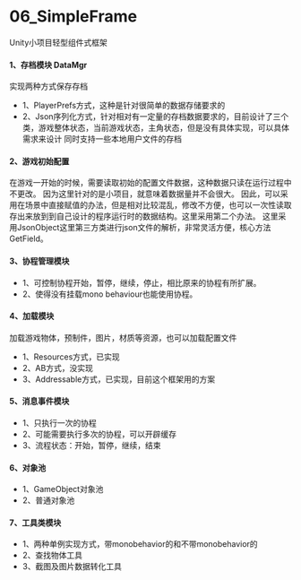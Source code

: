 # 06_SimpleFrame
Unity小项目轻型组件式框架

#### 1、存档模块 DataMgr
实现两种方式保存存档
- 1、PlayerPrefs方式，这种是针对很简单的数据存储要求的
- 2、Json序列化方式，针对相对有一定量的存档数据要求的，目前设计了三个类，游戏整体状态，当前游戏状态，主角状态，但是没有具体实现，可以具体需求来设计
同时支持一些本地用户文件的存档

#### 2、游戏初始配置
在游戏一开始的时候，需要读取初始的配置文件数据，这种数据只读在运行过程中不更改。
因为这里针对的是小项目，就意味着数据量并不会很大。
因此，可以采用在场景中直接赋值的办法，但是相对比较混乱，修改不方便，也可以一次性读取存出来放到到自己设计的程序运行时的数据结构。这里采用第二个办法。
这里采用JsonObject这里第三方类进行json文件的解析，非常灵活方便，核心方法GetField。

#### 3、协程管理模块
- 1、可控制协程开始，暂停，继续，停止，相比原来的协程有所扩展。
- 2、使得没有挂载mono behaviour也能使用协程。

#### 4、加载模块
加载游戏物体，预制件，图片，材质等资源，也可以加载配置文件
- 1、Resources方式，已实现
- 2、AB方式，没实现
- 3、Addressable方式，已实现，目前这个框架用的方案

#### 5、消息事件模块
- 1、只执行一次的协程
- 2、可能需要执行多次的协程，可以开辟缓存
- 3、流程状态：开始，暂停，继续，结束

#### 6、对象池
- 1、GameObject对象池
- 2、普通对象池

#### 7、工具类模块
- 1、两种单例实现方式，带monobehavior的和不带monobehavior的
- 2、查找物体工具
- 3、截图及图片数据转化工具
